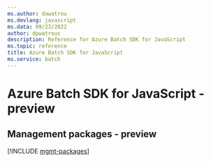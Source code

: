 ```yaml
---
ms.author: dawatrou
ms.devlang: javascript
ms.data: 09/23/2022
author: dpwatrous
description: Reference for Azure Batch SDK for JavaScript
ms.topic: reference
title: Azure Batch SDK for JavaScript
ms.service: batch
---
```

# Azure Batch SDK for JavaScript - preview

## Management packages - preview
[!INCLUDE [mgmt-packages](batch-mgmt-index.md)]
